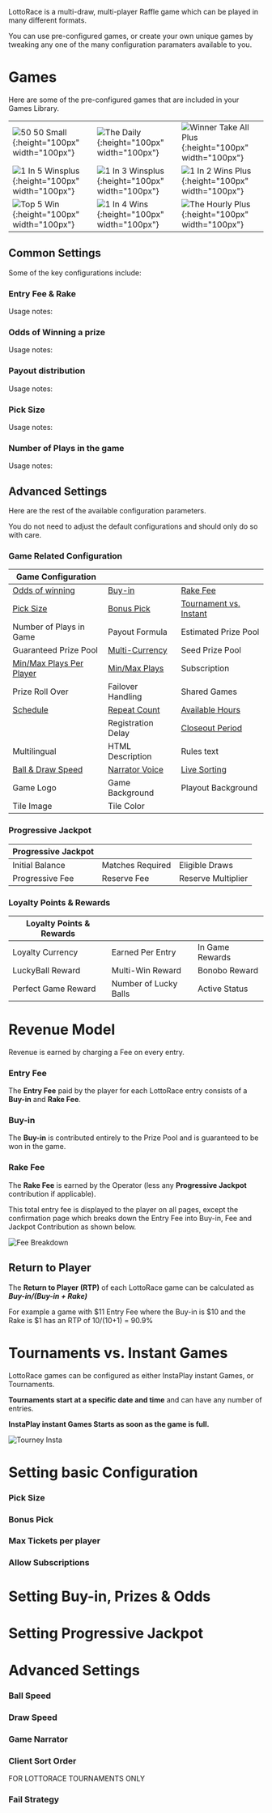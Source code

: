 <!-- TITLE: LottoRace -->
<!-- SUBTITLE: A quick summary of Lottorace -->


LottoRace is a multi-draw, multi-player Raffle game which can be played in many different formats.

You can use pre-configured games, or create your own unique games by tweaking any one of the many configuration paramaters available to you.
# Games
Here are some of the pre-configured games that are included in your Games Library.

| |||
| ------ | ------ | ------ | 
| ![50 50 Small](/uploads/50-50-small.png "50 50 Small"){:height="100px" width="100px"} | ![The Daily](/uploads/the-daily.png "The Daily"){:height="100px" width="100px"} | ![Winner Take All Plus](/uploads/winner-take-all-plus.png "Winner Take All Plus"){:height="100px" width="100px"} |
| ![1 In 5 Winsplus](/uploads/1-in-5-winsplus.png "1 In 5 Winsplus"){:height="100px" width="100px"}  | ![1 In 3 Winsplus](/uploads/1-in-3-winsplus.png "1 In 3 Winsplus"){:height="100px" width="100px"} |  ![1 In 2 Wins Plus](/uploads/1-in-2-wins-plus.png "1 In 2 Wins Plus"){:height="100px" width="100px"}  |    
| ![Top 5 Win](/uploads/top-5-win.png "Top 5 Win"){:height="100px" width="100px"}  |  ![1 In 4 Wins](/uploads/1-in-4-wins.png "1 In 4 Wins"){:height="100px" width="100px"}   | ![The Hourly Plus](/uploads/the-hourly-plus.png "The Hourly Plus"){:height="100px" width="100px"}



## Common Settings

Some of the key configurations include:


### **Entry Fee & Rake**
Usage notes:

### **Odds of Winning a prize**
Usage notes:
### **Payout distribution**
Usage notes:
### **Pick Size**

Usage notes:

### **Number of Plays in the game**

Usage notes:


## **Advanced Settings**

Here are the rest of the available configuration parameters.

You do not need to adjust the default configurations and should only do so with care.

### Game Related Configuration

| Game Configuration |||
| ------ | ------ | ------ | 
| [Odds of winning](administration/games/lottorace#set-odds-of-winning) | [Buy-in](administration/games/lottorace#set-buy-in) | [Rake Fee](/administration/games/lottorace#set-rake) |
| [Pick Size](/administration/games/lottorace#pick-size-2) | [Bonus Pick](/administration/games/lottorace#bonus-pick) |  [Tournament vs. Instant](/administration/games/lottorace#tournaments-vs-instant-games) | 
| Number of Plays in Game | Payout Formula |  Estimated  Prize Pool | 
| Guaranteed Prize Pool | [Multi-Currency](/administration/games/lottorace#game-currency) | Seed Prize Pool | 
| [Min/Max Plays Per Player](/administration/games/lottorace#min-max-entries-per-player) | [Min/Max Plays](/administration/games/lottorace#min-max-entries-per-game) | Subscription | 
| Prize Roll Over | Failover Handling | Shared Games |   
| [Schedule](/administration/games#setting-game-schedules) | [Repeat Count](/administration/games#repeat-count) | [Available Hours](/administration/games#available-hours) |
|  | Registration Delay | [Closeout Period](/administration/games#closeout-period) | 
| Multilingual | HTML Description | Rules text |
| [Ball & Draw Speed](/administration/games/lottorace#ball-speed) | [Narrator Voice](/administration/games/lottorace#game-narrator) | [Live Sorting](/administration/games/lottorace#client-sort-order)  |
| Game Logo | Game Background | Playout Background | 
|Tile Image  | Tile Color ||



### Progressive Jackpot

| Progressive Jackpot |||
| ------ | ------ | ------ | 
| Initial Balance | Matches Required | Eligible Draws | 
| Progressive Fee |  Reserve Fee | Reserve Multiplier |  



### Loyalty Points & Rewards

| Loyalty Points & Rewards |||
| ------ | ------ | ------ | 
| Loyalty Currency | Earned Per Entry |  In Game Rewards |
| LuckyBall Reward | Multi-Win Reward|  Bonobo Reward | 
| Perfect Game Reward | Number of Lucky Balls | Active Status |



# Revenue Model 
Revenue is earned by charging a Fee on every entry.

### Entry Fee
The **Entry Fee** paid by the player for each LottoRace entry consists of a **Buy-in** and **Rake Fee**.

### Buy-in 
The **Buy-in**  is contributed entirely to the Prize Pool and is guaranteed to be won in the game.

### Rake Fee
The **Rake Fee**  is earned by the Operator (less any **Progressive Jackpot** contribution if applicable).

This total entry fee is displayed to the player on all pages, except the confirmation page which breaks down the Entry Fee into Buy-in, Fee and Jackpot Contribution as shown below.

![Fee Breakdown](/uploads/fee-breakdown.png "Fee Breakdown")


## Return to Player

The **Return to Player (RTP)** of each LottoRace game can be calculated as  ***Buy-in/(Buy-in + Rake)***

For example a game with $11 Entry Fee where the Buy-in is $10 and the Rake is $1 has an RTP of  10/(10+1) = 90.9% 


# Tournaments vs. Instant Games

LottoRace games can be configured as either InstaPlay instant Games, or Tournaments.


**Tournaments start at a specific date and time**  and can have any number of entries.

**InstaPlay instant Games Starts as soon as the game is full.**


![Tourney Insta](/uploads/tourney-insta.png "Tourney Insta")



# Setting basic Configuration

### Pick Size 
### Bonus Pick 
### Max Tickets per player
### Allow Subscriptions






# Setting Buy-in, Prizes & Odds

# Setting Progressive Jackpot



# Advanced Settings

### Ball Speed
### Draw Speed
### Game Narrator
### Client Sort Order

FOR LOTTORACE TOURNAMENTS ONLY
### Fail Strategy 

